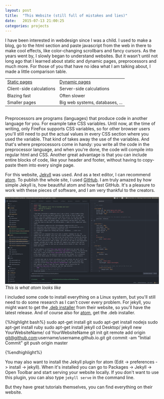 ```yaml
---
layout: post
title:  "This Website (still full of mistakes and lies)"
date:   2015-07-13 21:00:25
categories: projects
---
```

I have been interested in webdesign since I was a child. I used to make a blog,
go to the html section and paste javascript from the web in there to make cool
effects, like color-changing scrollbars and fancy cursors. As the years went by,
I slowly began to understand websites. But it wasn't until not long ago that
I learned about static and dynamic pages, preprocessors and much more. For those
of you that have no idea what I am talking about, I made a little comparison table.
<table>
<tr> <td><u>Static pages</u></td> <td><u>Dynamic pages</u></td> </tr>
<tr> <td>Client-side calculations</td> <td>Server-side calculations</td> </tr>
<tr> <td>Blazing fast</td> <td>Often slower</td> </tr>
<tr> <td>Smaller pages</td> <td>Big web systems, databases, ...</td> </tr>
</table> <br>
Preprocessors are programs (languages) that produce code in another language for you. For
example take CSS variables. Until now, at the time of writing, only FireFox supports CSS variables,
so for other browser users you'll still need to put the actual values in every CSS section where you used the variable.
That kind of takes away the use of the variables. And that's where preprocessors come in handy: you write all the code in the preprocessor
language, and when you're done, the code will compile into regular html and CSS.
Another great advantage is that you can include entire blocks of code, like your
header and footer, without having to copy-paste them into every single page.

For this website, <a href="http://www.jekyllrb.com">Jekyll</a> was used. And as
a text editor, I can recommend <a href="http://www.atom.io">atom</a>. To publish the  whole site, I used <a href="http://www.github.com">GitHub</a>. I am truly amazed
by how simple Jekyll is, how beautiful atom and how fast GitHub. It's a pleasure
to work with these pieces of software, and I am very thankful to the creators.

<img src="/assets/img/ScreenshotAtom.png" alt="atomscreenshot" style="width: 600px;"/><br><i>This is what atom looks like</i><br>
<!-- TODO: put image in the middle -->

I included some code to install everything on a Linux system, but you'll still need to do some research as I can't cover every problem. For jekyll, you might want
to get the <a href="http://www.jekyllrb.com/downloads">.deb installer</a> from
their website, so you'll have the latest release. And of course also for
<a href="http://www.atom.io">atom</a>, get the .deb installer.
<!-- TODO: check Download link from jekyllrb  -->
<!-- test commands on raspi or live usb -->
{%highlight bash%}
sudo apt-get install git
sudo apt-get install nodejs
sudo apt-get install ruby
sudo apt-get install jekyll
cd Desktop/
jekyll new YourWebsiteName/
cd YourWebsiteName
git init
git remote add origin git@github.com:username/username.github.io.git
git commit -am "Initial Commit"
git push origin master

{%endhighlight%}

You may also want to install the Jekyll plugin for atom (Edit -> preferences -> install -> jekyll). When it's installed you can go to Packages -> Jekyll -> Open Toolbar
and start serving your website locally. If you don't want to use this plugin, you can
also type <code>jekyll serve</code> in the command line.

But they have great tutorials themselves, you can find everything on their website.
